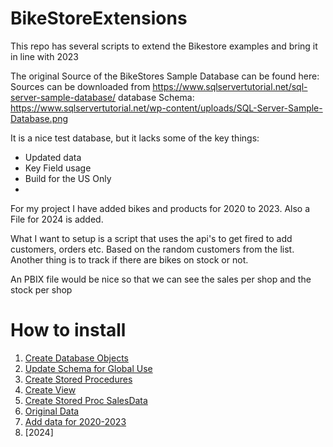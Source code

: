 # BikeStoreExtensions
This repo has several scripts to extend the Bikestore examples and bring it in line with 2023

The original Source of the BikeStores Sample Database can be found here:
Sources can be downloaded from   https://www.sqlservertutorial.net/sql-server-sample-database/
database Schema: https://www.sqlservertutorial.net/wp-content/uploads/SQL-Server-Sample-Database.png

It is a nice test database, but it lacks some of the key things:
- Updated data
- Key Field usage
- Build for the US Only
- 

For my project I have added bikes and products for 2020 to 2023. Also a File for 2024 is added.

What I want to setup is a script that uses the api's to get fired to add customers, orders etc. Based on the random customers from the list.
Another thing is to track if there are bikes on stock or not.

An PBIX file would be nice so that we can see the sales per shop and the stock per shop

# How to install
1) [Create Database Objects](<BikeStores Sample Database - create objects.sql>)
2) [Update Schema for Global Use](<BikeStores - GlobalSchema.sql>)
3) [Create Stored Procedures](<BikeStores - StoredProcedures.sql>)
4) [Create View](<Bikestores - View.sql>)
5) [Create Stored Proc SalesData](<BikeStores - csp_SalesData.sql>)
6) [Original Data](<BikeStores Sample Database - load data.sql>)
7) [Add data for 2020-2023](BikeStores_2020-2023.SQL)
8) [2024]